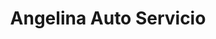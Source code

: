 ---
title: "Angelina Auto Servicio"
url: /san-juan-del-sur/angelina-auto-servicio/
shop: reparación de automóviles
---